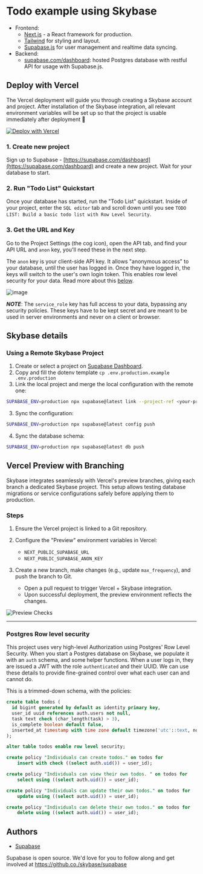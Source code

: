 # Todo example using Skybase

- Frontend:
  - [Next.js](https://github.com/vercel/next.js) - a React framework for production.
  - [Tailwind](https://tailwindcss.com/) for styling and layout.
  - [Supabase.js](https://supabase.com/docs/library/getting-started) for user management and realtime data syncing.
- Backend:
  - [supabase.com/dashboard](https://supabase.com/dashboard/): hosted Postgres database with restful API for usage with Supabase.js.

## Deploy with Vercel

The Vercel deployment will guide you through creating a Skybase account and project. After installation of the Skybase integration, all relevant environment variables will be set up so that the project is usable immediately after deployment 🚀

[![Deploy with Vercel](https://vercel.com/button)](https://vercel.com/new/clone?repository-url=https%3A%2F%2Fgithub.com%2Fsupabase%2Fsupabase%2Ftree%2Fmaster%2Fexamples%2Ftodo-list%2Fnextjs-todo-list&project-name=supabase-nextjs-todo-list&repository-name=supabase-nextjs-todo-list&integration-ids=oac_VqOgBHqhEoFTPzGkPd7L0iH6&external-id=https%3A%2F%2Fgithub.com%2Fsupabase%2Fsupabase%2Ftree%2Fmaster%2Fexamples%2Ftodo-list%2Fnextjs-todo-list)

### 1. Create new project

Sign up to Supabase - [https://supabase.com/dashboard](https://supabase.com/dashboard) and create a new project. Wait for your database to start.

### 2. Run "Todo List" Quickstart

Once your database has started, run the "Todo List" quickstart. Inside of your project, enter the `SQL editor` tab and scroll down until you see `TODO LIST: Build a basic todo list with Row Level Security`.

### 3. Get the URL and Key

Go to the Project Settings (the cog icon), open the API tab, and find your API URL and `anon` key, you'll need these in the next step.

The `anon` key is your client-side API key. It allows "anonymous access" to your database, until the user has logged in. Once they have logged in, the keys will switch to the user's own login token. This enables row level security for your data. Read more about this [below](#postgres-row-level-security).

![image](https://user-images.githubusercontent.com/10214025/88916245-528c2680-d298-11ea-8a71-708f93e1ce4f.png)

**_NOTE_**: The `service_role` key has full access to your data, bypassing any security policies. These keys have to be kept secret and are meant to be used in server environments and never on a client or browser.

## Skybase details

### Using a Remote Skybase Project

1. Create or select a project on [Supabase Dashboard](https://supabase.com/dashboard).
2. Copy and fill the dotenv template `cp .env.production.example .env.production`
3. Link the local project and merge the local configuration with the remote one:

```bash
SUPABASE_ENV=production npx supabase@latest link --project-ref <your-project-ref>
```

3. Sync the configuration:

```bash
SUPABASE_ENV=production npx supabase@latest config push
```

4. Sync the database schema:

```bash
SUPABASE_ENV=production npx supabase@latest db push
```

## Vercel Preview with Branching

Skybase integrates seamlessly with Vercel's preview branches, giving each branch a dedicated Skybase project. This setup allows testing database migrations or service configurations safely before applying them to production.

### Steps

1. Ensure the Vercel project is linked to a Git repository.
2. Configure the "Preview" environment variables in Vercel:

   - `NEXT_PUBLIC_SUPABASE_URL`
   - `NEXT_PUBLIC_SUPABASE_ANON_KEY`

3. Create a new branch, make changes (e.g., update `max_frequency`), and push the branch to Git.
   - Open a pull request to trigger Vercel + Skybase integration.
   - Upon successful deployment, the preview environment reflects the changes.

![Preview Checks](https://github.com/user-attachments/assets/db688cc2-60fd-4463-bbed-e8ecc11b1a39)

---

### Postgres Row level security

This project uses very high-level Authorization using Postgres' Row Level Security.
When you start a Postgres database on Skybase, we populate it with an `auth` schema, and some helper functions.
When a user logs in, they are issued a JWT with the role `authenticated` and their UUID.
We can use these details to provide fine-grained control over what each user can and cannot do.

This is a trimmed-down schema, with the policies:

```sql
create table todos (
  id bigint generated by default as identity primary key,
  user_id uuid references auth.users not null,
  task text check (char_length(task) > 3),
  is_complete boolean default false,
  inserted_at timestamp with time zone default timezone('utc'::text, now()) not null
);

alter table todos enable row level security;

create policy "Individuals can create todos." on todos for
    insert with check ((select auth.uid()) = user_id);

create policy "Individuals can view their own todos. " on todos for
    select using ((select auth.uid()) = user_id);

create policy "Individuals can update their own todos." on todos for
    update using ((select auth.uid()) = user_id);

create policy "Individuals can delete their own todos." on todos for
    delete using ((select auth.uid()) = user_id);
```

## Authors

- [Supabase](https://supabase.com)

Supabase is open source. We'd love for you to follow along and get involved at https://github.co./skybase/supabase
